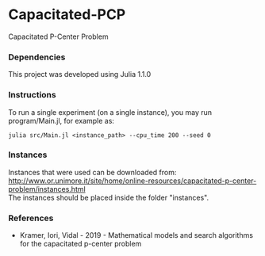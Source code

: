 # Capacitated-PCP
Capacitated P-Center Problem

### Dependencies
This project was developed using Julia 1.1.0

### Instructions
To run a single experiment (on a single instance), you may run program/Main.jl, for example as:

```
julia src/Main.jl <instance_path> --cpu_time 200 --seed 0
```

### Instances

Instances that were used can be downloaded from:  
http://www.or.unimore.it/site/home/online-resources/capacitated-p-center-problem/instances.html  
The instances should be placed inside the folder "instances".

### References
- Kramer, Iori, Vidal - 2019 - Mathematical models and search algorithms for the capacitated p-center problem
